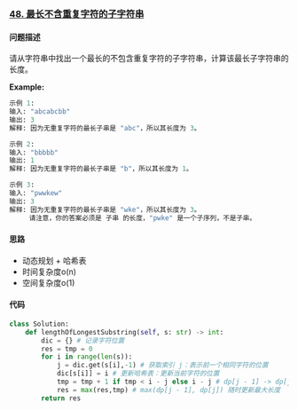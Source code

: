 ### [48. 最长不含重复字符的子字符串](https://leetcode-cn.com/problems/zui-chang-bu-han-zhong-fu-zi-fu-de-zi-zi-fu-chuan-lcof/)

#### 问题描述
请从字符串中找出一个最长的不包含重复字符的子字符串，计算该最长子字符串的长度。

**Example:**
```python
示例 1:
输入: "abcabcbb"
输出: 3
解释: 因为无重复字符的最长子串是 "abc"，所以其长度为 3。

示例 2:
输入: "bbbbb"
输出: 1
解释: 因为无重复字符的最长子串是 "b"，所以其长度为 1。

示例 3:
输入: "pwwkew"
输出: 3
解释: 因为无重复字符的最长子串是 "wke"，所以其长度为 3。
     请注意，你的答案必须是 子串 的长度，"pwke" 是一个子序列，不是子串。
```

#### 思路
- 动态规划 + 哈希表
- 时间复杂度o(n)
- 空间复杂度o(1)

#### 代码

```python
class Solution:
    def lengthOfLongestSubstring(self, s: str) -> int:
        dic = {} # 记录字符位置
        res = tmp = 0
        for i in range(len(s)):
            j = dic.get(s[i],-1) # 获取索引 j：表示前一个相同字符的位置
            dic[s[i]] = i # 更新哈希表：更新当前字符的位置
            tmp = tmp + 1 if tmp < i - j else i - j # dp[j - 1] -> dp[j] 根据前一个相同字符位置更新最大
            res = max(res,tmp) # max(dp[j - 1], dp[j]) 随时更新最大长度
        return res
```